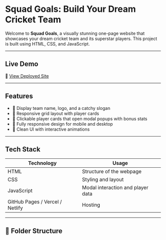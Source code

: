 # Squad Goals: Build Your Dream Cricket Team

Welcome to **Squad Goals**, a visually stunning one-page website that showcases your dream cricket team and its superstar players. This project is built using HTML, CSS, and JavaScript.

---

## Live Demo

🔗 [View Deployed Site](https://jailakshmi7683.github.io/squad-goals/)

---

## Features

- 🧢 Display team name, logo, and a catchy slogan
- 📇 Responsive grid layout with player cards
- 💬 Clickable player cards that open modal popups with bonus stats
- 📱 Fully responsive design for mobile and desktop
- 🎨 Clean UI with interactive animations

---

## Tech Stack

| Technology | Usage |
|------------|-------|
| HTML       | Structure of the webpage |
| CSS        | Styling and layout |
| JavaScript | Modal interaction and player data |
| GitHub Pages / Vercel / Netlify | Hosting |

---

## 📁 Folder Structure

